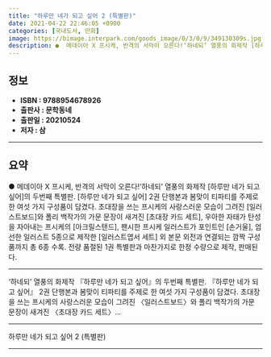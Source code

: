 ```yaml
---
title: "하루만 네가 되고 싶어 2 (특별판)"
date: 2021-04-22 22:46:05 +0900
categories: [국내도서, 만화]
image: https://bimage.interpark.com/goods_image/0/3/0/9/349130309s.jpg
description: ●  메데이아 X 프시케, 반격의 서막이 오른다!‘하네되’ 열풍의 화제작 [하루만 네가 되고 싶어]의 두번째 특별판. [하루만 네가 되고 싶어]   2권 단행본과 봄맞이 티파티를 주제로 한 여섯 가지 구성품이 담겼다. 초대장을 쓰는 프시케의 사랑스러운 모습이 그려진 [일러스트보드]와 폴리 백작가의 가문 
---
```


## **정보**

- **ISBN : 9788954678926**
- **출판사 : 문학동네**
- **출판일 : 20210524**
- **저자 : 삼**

------



## **요약**

●  메데이아 X 프시케, 반격의 서막이 오른다!‘하네되’ 열풍의 화제작 [하루만 네가 되고 싶어]의 두번째 특별판. [하루만 네가 되고 싶어]   2권 단행본과 봄맞이 티파티를 주제로 한 여섯 가지 구성품이 담겼다. 초대장을 쓰는 프시케의 사랑스러운 모습이 그려진 [일러스트보드]와 폴리 백작가의 가문 문장이 새겨진 [초대장 카드 세트], 우아한 자태가 탄성을 자아내는 프시케의 [아크릴스탠드], 팬시한 프시케 일러스트가 포인트인 [손거울], 엄선한 일러스트 5종으로 제작한 [일러스트엽서 세트] 외 본문 외전과 연결되는 깜짝 구성품까지 총 6종 수록. 전량 품절된 1권 특별판과 마찬가지로 한정 수량으로 제작, 판매된다.

------

‘하네되’ 열풍의 화제작 『하루만 네가 되고 싶어』의 두번째 특별판. 『하루만 네가 되고 싶어』   2권 단행본과 봄맞이 티파티를 주제로 한 여섯 가지 구성품이 담겼다. 초대장을 쓰는 프시케의 사랑스러운 모습이 그려진 〈일러스트보드〉와 폴리 백작가의 가문 문장이 새겨진 〈초대장 카드 세트〉... 

------


하루만 네가 되고 싶어 2 (특별판) 

------


